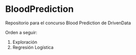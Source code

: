 # BloodPrediction
Repositorio para el concurso Blood Prediction de DrivenData

Orden a seguir:

1. Exploración
2. Regresión Logística
